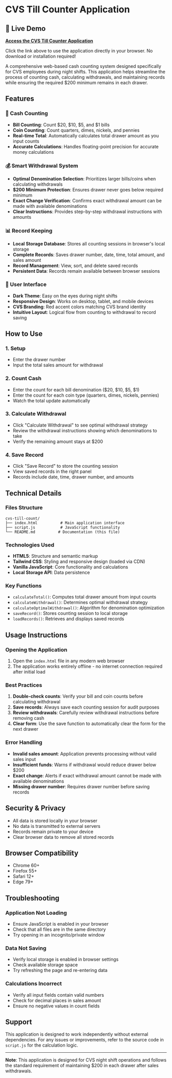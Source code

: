 # CVS Till Counter Application

## 🔗 Live Demo

**[Access the CVS Till Counter Application](https://ranokraihan.github.io/cvs-till-count/)**

Click the link above to use the application directly in your browser. No download or installation required!

A comprehensive web-based cash counting system designed specifically for CVS employees during night shifts. This application helps streamline the process of counting cash, calculating withdrawals, and maintaining records while ensuring the required $200 minimum remains in each drawer.

## Features

### 🧮 Cash Counting

- **Bill Counting**: Count $20, $10, $5, and $1 bills
- **Coin Counting**: Count quarters, dimes, nickels, and pennies
- **Real-time Total**: Automatically calculates total drawer amount as you input counts
- **Accurate Calculations**: Handles floating-point precision for accurate money calculations

### 💰 Smart Withdrawal System

- **Optimal Denomination Selection**: Prioritizes larger bills/coins when calculating withdrawals
- **$200 Minimum Protection**: Ensures drawer never goes below required minimum
- **Exact Change Verification**: Confirms exact withdrawal amount can be made with available denominations
- **Clear Instructions**: Provides step-by-step withdrawal instructions with amounts

### 📊 Record Keeping

- **Local Storage Database**: Stores all counting sessions in browser's local storage
- **Complete Records**: Saves drawer number, date, time, total amount, and sales amount
- **Record Management**: View, sort, and delete saved records
- **Persistent Data**: Records remain available between browser sessions

### 🎨 User Interface

- **Dark Theme**: Easy on the eyes during night shifts
- **Responsive Design**: Works on desktop, tablet, and mobile devices
- **CVS Branding**: Red accent colors matching CVS brand identity
- **Intuitive Layout**: Logical flow from counting to withdrawal to record saving

## How to Use

### 1. Setup

- Enter the drawer number
- Input the total sales amount for withdrawal

### 2. Count Cash

- Enter the count for each bill denomination ($20, $10, $5, $1)
- Enter the count for each coin type (quarters, dimes, nickels, pennies)
- Watch the total update automatically

### 3. Calculate Withdrawal

- Click "Calculate Withdrawal" to see optimal withdrawal strategy
- Review the withdrawal instructions showing which denominations to take
- Verify the remaining amount stays at $200

### 4. Save Record

- Click "Save Record" to store the counting session
- View saved records in the right panel
- Records include date, time, drawer number, and amounts

## Technical Details

### Files Structure

```
cvs-till-count/
├── index.html          # Main application interface
├── script.js           # JavaScript functionality
└── README.md          # Documentation (this file)
```

### Technologies Used

- **HTML5**: Structure and semantic markup
- **Tailwind CSS**: Styling and responsive design (loaded via CDN)
- **Vanilla JavaScript**: Core functionality and calculations
- **Local Storage API**: Data persistence

### Key Functions

- `calculateTotal()`: Computes total drawer amount from input counts
- `calculateWithdrawal()`: Determines optimal withdrawal strategy
- `calculateOptimalWithdrawal()`: Algorithm for denomination optimization
- `saveRecord()`: Stores counting session to local storage
- `loadRecords()`: Retrieves and displays saved records

## Usage Instructions

### Opening the Application

1. Open the `index.html` file in any modern web browser
2. The application works entirely offline - no internet connection required after initial load

### Best Practices

1. **Double-check counts**: Verify your bill and coin counts before calculating withdrawal
2. **Save records**: Always save each counting session for audit purposes
3. **Review withdrawals**: Carefully review withdrawal instructions before removing cash
4. **Clear form**: Use the save function to automatically clear the form for the next drawer

### Error Handling

- **Invalid sales amount**: Application prevents processing without valid sales input
- **Insufficient funds**: Warns if withdrawal would reduce drawer below $200
- **Exact change**: Alerts if exact withdrawal amount cannot be made with available denominations
- **Missing drawer number**: Requires drawer number before saving records

## Security & Privacy

- All data is stored locally in your browser
- No data is transmitted to external servers
- Records remain private to your device
- Clear browser data to remove all stored records

## Browser Compatibility

- Chrome 60+
- Firefox 55+
- Safari 12+
- Edge 79+

## Troubleshooting

### Application Not Loading

- Ensure JavaScript is enabled in your browser
- Check that all files are in the same directory
- Try opening in an incognito/private window

### Data Not Saving

- Verify local storage is enabled in browser settings
- Check available storage space
- Try refreshing the page and re-entering data

### Calculations Incorrect

- Verify all input fields contain valid numbers
- Check for decimal places in sales amount
- Ensure no negative values in count fields

## Support

This application is designed to work independently without external dependencies. For any issues or improvements, refer to the source code in `script.js` for the calculation logic.

---

**Note**: This application is designed for CVS night shift operations and follows the standard requirement of maintaining $200 in each drawer after sales withdrawals.
